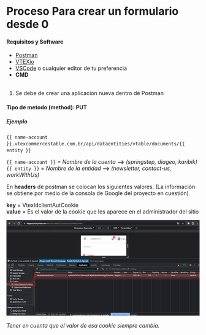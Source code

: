 # Proceso Para crear un formulario desde 0

#### Requisitos y Software

- [Postman](https://www.postman.com/downloads/?utm_source=postman-home)
- [VTEXio](https://developers.vtex.com/vtex-developer-docs/docs/welcome)
- [VSCode](https://code.visualstudio.com/) o cualquier editor de tu preferencia
- **CMD**<br /><br />

1. Se debe de crear una aplicacion nueva dentro de Postman<br />
  #### Tipo de metodo (method): PUT

  ##### Ejemplo

  `{{ name-account }}.vtexcommercestable.com.br/api/dataentities/vtable/documents/{{ entity }}`

  `{{ name-account }}`  = _Nombre de la cuenta_ **-->** *(springstep, diageo, karibik)* <br />
  `{{ entity }}`        = _Nombre de la entidad_ **-->** *(newsletter, contact-us, workWithUs)*

  En **headers** de postman se colocan los siguientes valores. (La información se obtiene por medio de la consola de Google del proyecto en cuestión)

  **key**   = VtexIdclientAutCookie <br />
  **value** = Es el valor de la cookie que les aparece en el administrador del sitio

  ![](https://github.com/DavidTorresBrandlive/more-docs/blob/master/assets/console-api.png?raw=true)

  *Tener en cuenta que el valor de esa cookie siempre cambia.*
